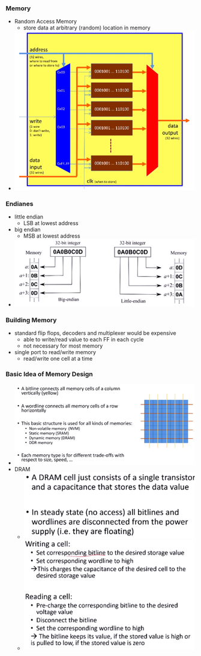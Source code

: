 ### Memory
+ Random Access Memory
	+ store data at arbitrary (random) location in memory
+ ![](../../../z_images/Pasted%20image%2020221101181333.png)

### Endianes
+ little endian
	+ LSB at lowest address
+ big endian
	+ MSB at lowest address
+ ![](../../../z_images/Pasted%20image%2020221101181616.png)

### Building Memory
+ standard flip flops, decoders and multiplexer would be expensive
	+ able to write/read value to each FF in each cycle
	+ not necessary for most memory
+ single port to read/write memory
	+ read/write one cell at a time

### Basic Idea of Memory Design
+ ![](../../../z_images/Pasted%20image%2020221101182413.png)
+ DRAM
	+ ![](../../../z_images/Pasted%20image%2020221101182610.png)
	+ ![](../../../z_images/Pasted%20image%2020221101182701.png)